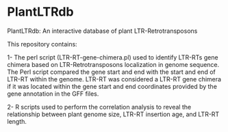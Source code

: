 # PlantLTRdb
PlantLTRdb: An interactive database of plant LTR-Retrotransposons

This repository contains: 

1- The perl script (LTR-RT-gene-chimera.pl) used to identify LTR-RTs gene chimera based on LTR-Retrotransposons localization in genome sequence. The Perl script compared the gene start and end with the start and end of LTR-RT within the genome. LTR-RT was considered a LTR-RT gene chimera if it was located within the gene start and end coordinates provided by the gene annotation in the GFF files.

2- R scripts used to perform the correlation analysis to reveal the relationship between plant genome size, LTR-RT insertion age, and LTR-RT length.
